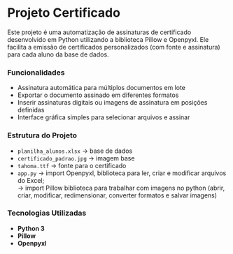 # Projeto Certificado 
Este projeto é uma automatização de assinaturas de certificado desenvolvido em Python utilizando a biblioteca Pillow e Openpyxl. Ele facilita a emissão de certificados personalizados (com fonte e assinatura) para cada aluno da base de dados. 

### Funcionalidades
- Assinatura automática para múltiplos documentos em lote
- Exportar o documento assinado em diferentes formatos
- Inserir assinaturas digitais ou imagens de assinatura em posições definidas
- Interface gráfica simples para selecionar arquivos e assinar

### Estrutura do Projeto
- `planilha_alunos.xlsx` → base de dados
- `certificado_padrao.jpg` → imagem base
- `tahoma.ttf` → fonte para o certificado
- `app.py` → import Openpyxl, biblioteca para ler, criar e modificar arquivos do Excel;<br>
→ import Pillow biblioteca para trabalhar com imagens no python (abrir, criar, modificar, redimensionar, converter formatos e
salvar imagens)</p>

### Tecnologias Utilizadas
- **Python 3**
- **Pillow**
- **Openpyxl**
